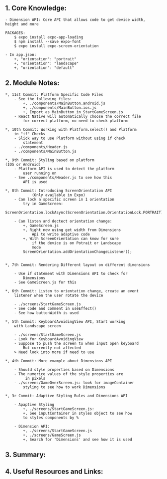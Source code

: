 ## 1. Core Knowledge:

    - Dimension API: Core API that allows code to get device width,
    height and more

    PACKAGES:
        $ expo install expo-app-loading
        $ npm install --save expo-font
        $ expo install expo-screen-orientation

    - In app.json:
        +, "orientation": "portrait"
        +, "orientation": "landscape"
        +, "orientation": "default"

## 2. Module Notes:

    *, 11st Commit: Platform Specific Code Files
        - See the following files:
            +, ./components/MainButton.android.js
            +, ./components/MainButton.ios.js
            +, Import as MainButton in StartGameScreen.js
        - React Native will automatically choose the correct file
            for correct platform, no need to check platform

    *, 10th Commit: Working with Platform.select() and Platform
        in "if" Checks
        - Slick way to use Platform without using if check
            statement
        - ./components/Header.js
        - ./components/MainButton.js

    *, 9th Commit: Styling based on platform
    (IOS or Android)
        - Platform API is used to detect the platform
            user running on
        - See ./components/Header.js to see how this
            API is used

    *, 8th Commit: Introducing ScreenOrientation API
                (Only available in Expo)
        - Can lock a specific screen in 1 orientation
            try in GameScreen:
            ScreenOrientation.lockAsync(ScreenOrientation.OrientationLock.PORTRAIT);

        - Can listen and dectect orientation change:
            +, GameScreen.js
            +, Right now using get width from Dimensions
                Api to write adaptive code
            +, With ScreenOrientation can know for sure
                if the device is on Potrait or Landscape
                mode
            ScreenOrientation.addOrientationChangeListener();


    *, 7th Commit: Rendering Different layout on different dimensions

        - Use if statement with Dimensions API to check for
            Dimensions
        - See GameScreen.js for this

    *, 6th Commit: Listen to orientation change, create an event
        listener when the user rotate the device

        - ./screens/StartGameScreen.js
        - See code and comment in useEffect()
        - See how buttonWidth is used

    *, 5th Commit: KeyboardAvoidingView API, Start working
        with Landscape screen

        - ./screens/StartGameScreen.js
        - Look for KeyboardAvoidingView
        - Suppose to push the screen to when input open keyboard
            But currently not affected
        > Need look into more if need to use

    *, 4th Commit: More example about Dimensions API

        - Should style properties based on Dimensions
        - The numerice values of the style properties are
             in pixels
        - ./screens/GameOverScreen.js: look for imageContainer
            styling to see how to work Dimensions

    *, 3r Commit: Adaptive Styling Rules and Dimensions API

        - Apaptive Styling
            +, ./screens/StartGameScreen.js:
            +, See inputContainer in styles object to see how
            to styles components by %

        - Dimension API:
            +, ./screens/StartGameScreen.js
            +, ./screens/GameScreen.js
            +, Search for 'Dimensions' and see how it is used

## 3. Summary:

## 4. Useful Resources and Links:
